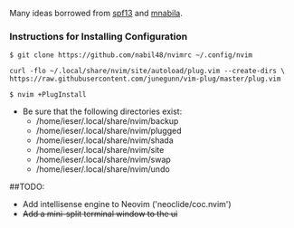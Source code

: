 Many ideas borrowed from [spf13](https://github.com/spf$$13/spf13-vim/) and [mnabila](https://github.com/mnabila/nvimrc/).



### Instructions for Installing Configuration 
```
$ git clone https://github.com/nabil48/nvimrc ~/.config/nvim
```
```
curl -flo ~/.local/share/nvim/site/autoload/plug.vim --create-dirs \
https://raw.githubusercontent.com/junegunn/vim-plug/master/plug.vim
```
```
$ nvim +PlugInstall
```

- Be sure that the following directories exist:
     - /home/ieser/.local/share/nvim/backup
     - /home/ieser/.local/share/nvim/plugged
     - /home/ieser/.local/share/nvim/shada
     - /home/ieser/.local/share/nvim/site
     - /home/ieser/.local/share/nvim/swap
     - /home/ieser/.local/share/nvim/undo

##TODO:
- Add intellisense engine to Neovim ('neoclide/coc.nvim')
- ~~Add a mini-split terminal window to the ui~~
